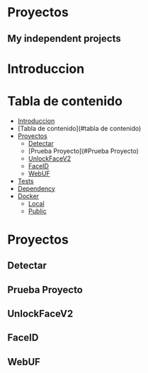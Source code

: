 # Proyectos
<h2> My independent projects </h2>


Introduccion
=========



Tabla de contenido
=================

<!--ts-->
   * [Introduccion](#Introduccion)
   * [Tabla de contenido](#tabla de contenido)
   * [Proyectos](#Proyectos)
      * [Detectar](#Detectar)
      * [Prueba Proyecto](#Prueba Proyecto)
      * [UnlockFaceV2](#UnlockFaceV2)
      * [FaceID](#FaceID)
      * [WebUF](#WebUF)
   * [Tests](#tests)
   * [Dependency](#dependency)
   * [Docker](#docker)
     * [Local](#local)
     * [Public](#public)
<!--te-->



Proyectos
=====


Detectar
-----



Prueba Proyecto
-----------


UnlockFaceV2
------------



FaceID
--------------



WebUF
-----

